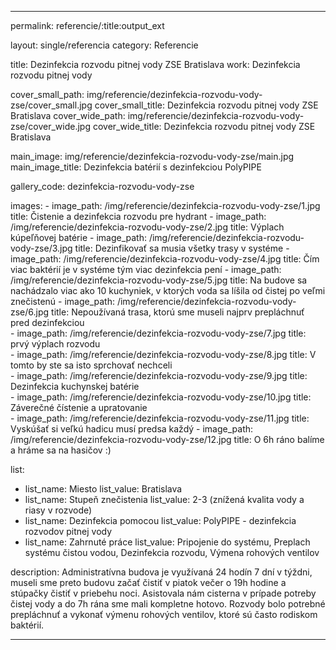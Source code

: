 --- 

permalink: referencie/:title:output_ext

layout: single/referencia
category: Referencie

title: Dezinfekcia rozvodu pitnej vody ZSE Bratislava
work: Dezinfekcia rozvodu pitnej vody

cover_small_path: img/referencie/dezinfekcia-rozvodu-vody-zse/cover_small.jpg 
cover_small_title: Dezinfekcia rozvodu pitnej vody ZSE Bratislava
cover_wide_path: img/referencie/dezinfekcia-rozvodu-vody-zse/cover_wide.jpg
cover_wide_title: Dezinfekcia rozvodu pitnej vody ZSE Bratislava

main_image: img/referencie/dezinfekcia-rozvodu-vody-zse/main.jpg
main_image_title: Dezinfekcia batérií s dezinfekciou PolyPIPE

gallery_code: dezinfekcia-rozvodu-vody-zse

images:
    - image_path: /img/referencie/dezinfekcia-rozvodu-vody-zse/1.jpg
      title: Čistenie a dezinfekcia rozvodu pre hydrant
    - image_path: /img/referencie/dezinfekcia-rozvodu-vody-zse/2.jpg
      title: Výplach kúpeľňovej batérie
    - image_path: /img/referencie/dezinfekcia-rozvodu-vody-zse/3.jpg
      title: Dezinfikovať sa musia všetky trasy v systéme
    - image_path: /img/referencie/dezinfekcia-rozvodu-vody-zse/4.jpg
      title: Čím viac baktérií je v systéme tým viac dezinfekcia pení
    - image_path: /img/referencie/dezinfekcia-rozvodu-vody-zse/5.jpg 
      title: Na budove sa nachádzalo viac ako 10 kuchyniek, v ktorých voda sa líšila od čistej po veľmi znečistenú
    - image_path: /img/referencie/dezinfekcia-rozvodu-vody-zse/6.jpg
      title: Nepoužívaná trasa, ktorú sme museli najprv prepláchnuť pred dezinfekciou   
    - image_path: /img/referencie/dezinfekcia-rozvodu-vody-zse/7.jpg
      title: prvý výplach rozvodu  
    - image_path: /img/referencie/dezinfekcia-rozvodu-vody-zse/8.jpg
      title: V tomto by ste sa isto sprchovať nechceli   
    - image_path: /img/referencie/dezinfekcia-rozvodu-vody-zse/9.jpg
      title: Dezinfekcia kuchynskej batérie  
    - image_path: /img/referencie/dezinfekcia-rozvodu-vody-zse/10.jpg
      title: Záverečné čístenie a upratovanie    
    - image_path: /img/referencie/dezinfekcia-rozvodu-vody-zse/11.jpg
      title: Vyskúšať si veľkú hadicu musí predsa každý
    - image_path: /img/referencie/dezinfekcia-rozvodu-vody-zse/12.jpg
      title: O 6h ráno balíme a hráme sa na hasičov :) 
 
list: 
  - list_name: Miesto
    list_value: Bratislava
  - list_name: Stupeň znečistenia
    list_value: 2-3 (znížená kvalita vody a riasy v rozvode)
  - list_name: Dezinfekcia pomocou
    list_value: PolyPIPE - dezinfekcia rozvodov pitnej vody
  - list_name: Zahrnuté práce
    list_value: Pripojenie do systému, Preplach systému čistou vodou, Dezinfekcia rozvodu, Výmena rohových ventilov

description: Administratívna budova je využívaná 24 hodín 7 dní v týždni, museli sme preto budovu začať čistiť v piatok večer o 19h hodine a stúpačky čistiť v priebehu noci. Asistovala nám cisterna v prípade potreby čistej vody a do 7h rána sme mali kompletne hotovo. Rozvody bolo potrebné prepláchnuť a vykonať výmenu rohových ventilov, ktoré sú často rodiskom baktérií.

---
